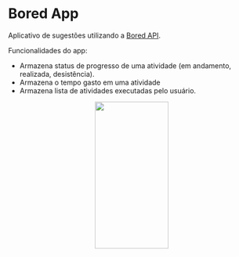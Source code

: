 # Bored App

Aplicativo de sugestões utilizando a [Bored API](https://www.boredapi.com/).

Funcionalidades do app:
* Armazena status de progresso de uma atividade (em andamento, realizada, desistência).
* Armazena o tempo gasto em uma atividade
* Armazena lista de atividades executadas pelo usuário.

<p align="center">
<img src="https://user-images.githubusercontent.com/36517112/204037254-c81647bc-f15c-4132-bd71-f7b46e2f4c18.png" width="150" height="300" />
</p>
